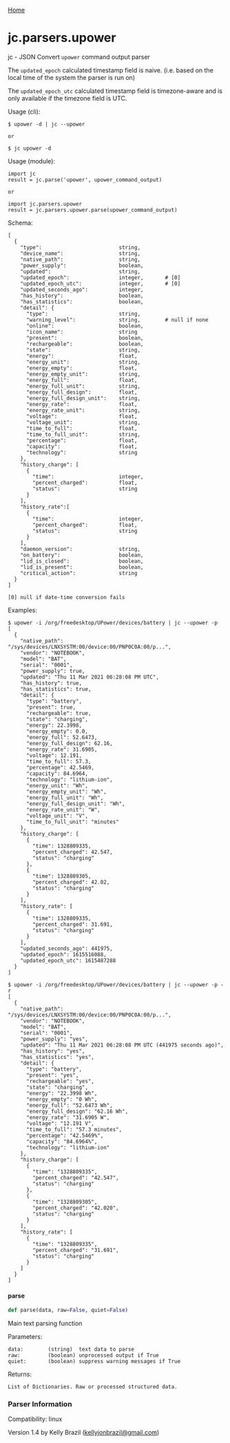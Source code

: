 [Home](https://kellyjonbrazil.github.io/jc/)
<a id="jc.parsers.upower"></a>

# jc.parsers.upower

jc - JSON Convert `upower` command output parser

The `updated_epoch` calculated timestamp field is naive. (i.e. based on the
local time of the system the parser is run on)

The `updated_epoch_utc` calculated timestamp field is timezone-aware and is
only available if the timezone field is UTC.

Usage (cli):

    $ upower -d | jc --upower

    or

    $ jc upower -d

Usage (module):

    import jc
    result = jc.parse('upower', upower_command_output)

    or

    import jc.parsers.upower
    result = jc.parsers.upower.parse(upower_command_output)

Schema:

    [
      {
        "type":                         string,
        "device_name":                  string,
        "native_path":                  string,
        "power_supply":                 boolean,
        "updated":                      string,
        "updated_epoch":                integer,       # [0]
        "updated_epoch_utc":            integer,       # [0]
        "updated_seconds_ago":          integer,
        "has_history":                  boolean,
        "has_statistics":               boolean,
        "detail": {
          "type":                       string,
          "warning_level":              string,        # null if none
          "online":                     boolean,
          "icon_name":                  string
          "present":                    boolean,
          "rechargeable":               boolean,
          "state":                      string,
          "energy":                     float,
          "energy_unit":                string,
          "energy_empty":               float,
          "energy_empty_unit":          string,
          "energy_full":                float,
          "energy_full_unit":           string,
          "energy_full_design":         float,
          "energy_full_design_unit":    string,
          "energy_rate":                float,
          "energy_rate_unit":           string,
          "voltage":                    float,
          "voltage_unit":               string,
          "time_to_full":               float,
          "time_to_full_unit":          string,
          "percentage":                 float,
          "capacity":                   float,
          "technology":                 string
        },
        "history_charge": [
          {
            "time":                     integer,
            "percent_charged":          float,
            "status":                   string
          }
        ],
        "history_rate":[
          {
            "time":                     integer,
            "percent_charged":          float,
            "status":                   string
          }
        ],
        "daemon_version":               string,
        "on_battery":                   boolean,
        "lid_is_closed":                boolean,
        "lid_is_present":               boolean,
        "critical_action":              string
      }
    ]

    [0] null if date-time conversion fails

Examples:

    $ upower -i /org/freedesktop/UPower/devices/battery | jc --upower -p
    [
      {
        "native_path": "/sys/devices/LNXSYSTM:00/device:00/PNP0C0A:00/p...",
        "vendor": "NOTEBOOK",
        "model": "BAT",
        "serial": "0001",
        "power_supply": true,
        "updated": "Thu 11 Mar 2021 06:28:08 PM UTC",
        "has_history": true,
        "has_statistics": true,
        "detail": {
          "type": "battery",
          "present": true,
          "rechargeable": true,
          "state": "charging",
          "energy": 22.3998,
          "energy_empty": 0.0,
          "energy_full": 52.6473,
          "energy_full_design": 62.16,
          "energy_rate": 31.6905,
          "voltage": 12.191,
          "time_to_full": 57.3,
          "percentage": 42.5469,
          "capacity": 84.6964,
          "technology": "lithium-ion",
          "energy_unit": "Wh",
          "energy_empty_unit": "Wh",
          "energy_full_unit": "Wh",
          "energy_full_design_unit": "Wh",
          "energy_rate_unit": "W",
          "voltage_unit": "V",
          "time_to_full_unit": "minutes"
        },
        "history_charge": [
          {
            "time": 1328809335,
            "percent_charged": 42.547,
            "status": "charging"
          },
          {
            "time": 1328809305,
            "percent_charged": 42.02,
            "status": "charging"
          }
        ],
        "history_rate": [
          {
            "time": 1328809335,
            "percent_charged": 31.691,
            "status": "charging"
          }
        ],
        "updated_seconds_ago": 441975,
        "updated_epoch": 1615516088,
        "updated_epoch_utc": 1615487288
      }
    ]

    $ upower -i /org/freedesktop/UPower/devices/battery | jc --upower -p -r
    [
      {
        "native_path": "/sys/devices/LNXSYSTM:00/device:00/PNP0C0A:00/p...",
        "vendor": "NOTEBOOK",
        "model": "BAT",
        "serial": "0001",
        "power_supply": "yes",
        "updated": "Thu 11 Mar 2021 06:28:08 PM UTC (441975 seconds ago)",
        "has_history": "yes",
        "has_statistics": "yes",
        "detail": {
          "type": "battery",
          "present": "yes",
          "rechargeable": "yes",
          "state": "charging",
          "energy": "22.3998 Wh",
          "energy_empty": "0 Wh",
          "energy_full": "52.6473 Wh",
          "energy_full_design": "62.16 Wh",
          "energy_rate": "31.6905 W",
          "voltage": "12.191 V",
          "time_to_full": "57.3 minutes",
          "percentage": "42.5469%",
          "capacity": "84.6964%",
          "technology": "lithium-ion"
        },
        "history_charge": [
          {
            "time": "1328809335",
            "percent_charged": "42.547",
            "status": "charging"
          },
          {
            "time": "1328809305",
            "percent_charged": "42.020",
            "status": "charging"
          }
        ],
        "history_rate": [
          {
            "time": "1328809335",
            "percent_charged": "31.691",
            "status": "charging"
          }
        ]
      }
    ]

<a id="jc.parsers.upower.parse"></a>

#### parse

```python
def parse(data, raw=False, quiet=False)
```

Main text parsing function

Parameters:

    data:        (string)  text data to parse
    raw:         (boolean) unprocessed output if True
    quiet:       (boolean) suppress warning messages if True

Returns:

    List of Dictionaries. Raw or processed structured data.

### Parser Information
Compatibility:  linux

Version 1.4 by Kelly Brazil (kellyjonbrazil@gmail.com)
